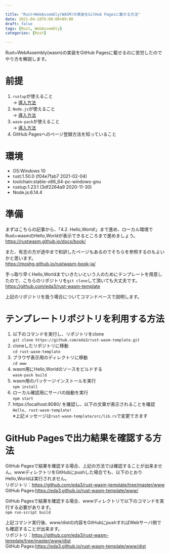 ```yaml
---

title: "Rust+WebAssembly(WASM)の実装をGitHub Pagesに載せる方法"  
date: 2021-04-18T6:00:00+09:00  
draft: false  
tags: [Rust, WebAssembly]  
categories: [Rust]  

---
```


Rust+WebAssembly(wasm)の実装をGitHub Pagesに載せるのに苦労したのでやり方を解説します。

# 前提
1. `rustup`が使えること  
→ [導入方法](https://rustup.rs)
1. `Node.js`が使えること  
→ [導入方法](https://nodejs.org/ja/download/)
1. `wasm-pack`が使えること  
→ [導入方法](https://rustwasm.github.io/wasm-pack/installer/)
1. GitHub Pagesへのページ登録方法を知っていること

# 環境
- OS:Windows 10
- rust:1.50.0 (f04e7fab7 2021-02-04)
- toolchain:stable-x86_64-pc-windows-gnu
- rustup:1.23.1 (3df2264a9 2020-11-30)
- Node.js:6.14.4

# 準備
まずはこちらの記事から、「4.2. Hello,World!」まで進め、ローカル環境でRust+wasmのHello,Worldが表示できるところまで進めましょう。
https://rustwasm.github.io/docs/book/

また、有志の方が途中まで和訳したページもあるのでそちらを参照するのもよいかと思います。  
https://moshg.github.io/rustwasm-book-ja/

手っ取り早くHello,Worldまでいきたいという人のためにテンプレートを用意したので、こちらのリポジトリを`git clone`して頂いても大丈夫です。  
https://github.com/eda3/rust-wasm-template

上記のリポジトリを扱う場合についてコマンドベースで説明します。

# テンプレートリポジトリを利用する方法
1. 以下のコマンドを実行し、リポジトリをclone  
  `git clone https://github.com/eda3/rust-wasm-template.git`
1. cloneしたリポジトリに移動  
  `cd rust-wasm-template`
1. ブラウザ表示用のディレクトリに移動  
  `cd www`
1. wasm用にHello,Worldのソースをビルドする   
   `wasm-pack build`
1. wasm用のパッケージインストールを実行  
  `npm install`
1. ローカル確認用にサーバの始動を実行  
  `npm start`
1. https://localhost:8080/ を確認し、以下の文章が表示されることを確認  
  `Hello, rust-wasm-template!`  
   ※上記メッセージは`rust-wasm-template/src/lib.rs`で変更できます

# GitHub Pagesで出力結果を確認する方法
GitHub Pagesで結果を確認する場合、上記の方法では確認することが出来ません。wwwディレクトリをGitHubにpushした場合でも、以下のとおりHello,Worldは実行されません。  
リポジトリ：https://github.com/eda3/rust-wasm-template/tree/master/www  
GitHub Pages:https://eda3.github.io/rust-wasm-template/www/

GitHub Pagesで結果を確認する場合、wwwディレクトリで以下のコマンドを実行する必要があります。  
`npm run-script build`  

上記コマンド実行後、www/distの内容をGitHubにpushすればWebサーバ側でも確認することが出来ます。  
リポジトリ：https://github.com/eda3/rust-wasm-template/tree/master/www/dist  
GitHub Pages:https://eda3.github.io/rust-wasm-template/www/dist  